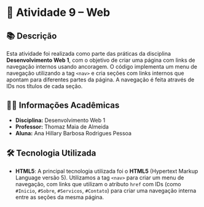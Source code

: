# 📄 Atividade 9 – Web 

## 📚 Descrição

Esta atividade foi realizada como parte das práticas da disciplina **Desenvolvimento Web 1**, com o objetivo de criar uma página com links de navegação internos usando ancoragem. O código implementa um menu de navegação utilizando a tag `<nav>` e cria seções com links internos que apontam para diferentes partes da página. A navegação é feita através de IDs nos títulos de cada seção.

## 👩‍🏫 Informações Acadêmicas

- **Disciplina:** Desenvolvimento Web 1  
- **Professor:** Thomaz Maia de Almeida  
- **Aluna:** Ana Hillary Barbosa Rodrigues Pessoa  

## 🛠 Tecnologia Utilizada

- **HTML5**: A principal tecnologia utilizada foi o **HTML5** (Hypertext Markup Language versão 5). Utilizamos a tag `<nav>` para criar um menu de navegação, com links que utilizam o atributo `href` com IDs (como `#Inicio`, `#Sobre`, `#Servicos`, `#Contato`) para criar uma navegação interna entre as seções da mesma página.
